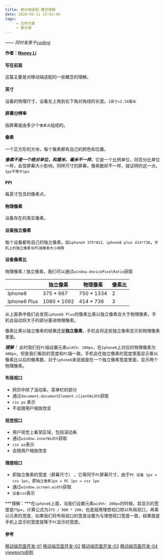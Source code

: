 ```yaml
---
title: 移动端适配-概念理解
date: 2020-05-11 15:03:49
tags:
     - 日积月累
     - 移动端
---
```


[Noney Li]: https://github.com/noney/ "noneyli"

*—— 同时发表于[coding](http://0kv30q.coding-pages.com/)*

__作者：[Noney Li]__

#### 写在前面

这篇主要是对移动端适配的一些概念的理解。

#### 英寸

设备的物理尺寸，设备左上角到右下角对角线的长度。`1英寸=2.54厘米`

#### 屏幕分辨率

指屏幕是由多少个`像素点`组成的。

<!-- more -->

#### 像素

一个正方形的方块，每个像素都有自己的颜色和位置。

***像素不是一个绝对单位，和厘米、毫米不一样***，它是一个比例单位，同百分比单位一样，会受屏幕大小影响。同样尺寸的屏幕，像素数却不一样，就证明的这一点。`1px不等于1px`

#### PPI

每英寸包含的像素点。

#### 物理像素

设备存在的真实像素。

#### 设备独立像素

每个设备都有自己的独立像素。如`iphoneX 375*812、iphone8 plus 414*736`，`手机上的独立像素与PC端像素大小相等 `

#### 设备像素比

物理像素 / 独立像素，我们可以通过`window.devicePixelRatio`获取

|              | 独立像素    | 物理像素   | 像素比 |
| ------------ | ----------- | ---------- | ------ |
| Iphone6      | 375 * 667   | 750 * 1334 | 2      |
| Iphone6 Plus | 1080 * 1092 | 414 * 736  | 3      |

从上面表中我们会发现`iphone6 Plus`的像素比乘以独立像素会大于物理像素，手机会自动将大于的部分塞进物理像素。

像素比乘以独立像素的结果还是**独立像素**，手机会将这些独立像素显示到物理像素里面。

***理解：*** 此时我们在`PC`端设置元素`width: 200px`，在`Iphone6`上对应的物理像素为`400px`，但是我们看到的宽度和`PC`端一致。手机会在独立像素的宽度里面显示乘以像素比以后的像素数，对于`iphone6`来说就是在一个独立像素宽度里面，显示两个物理像素。

#### 布局视口

- 网页中除了滚动条、菜单栏的部分
- 通过`document.documentElement.clientWidth`获取
- `css px` 表示
- 不会随用户缩放改变

#### 视觉视口

- 用户视觉上看至区域，包括滚动条
- 通过`window.innerWidth`获取
- `css px`表示
- 会随用户缩放改变

#### 理想视口

- 即独立像素的宽度（屏幕尺寸） ，它等同于`PC`屏幕尺寸，由于`PC 设备 1px = css 1px`，即`独立像素1px = PC 1px = css 1px`
- 通过`window.screen.width`获取
- `设备css`表示

***理解：***在`iphone6`上面，当我们设置元素`width: 200px`的时候，其显示的宽度是`75px`，计算公式为`375 / 980 * 200`，也是就用理想视口除以布局视口，再乘以元素的宽度，如果我们将布局视口的宽度设置为与理想视口宽度一致，结果就是手机上显示的宽度就等于`PC`显示的宽度。

#### 参考

[移动端页面开发-01](https://www.bilibili.com/video/BV12T4y1g7rC)
[移动端页面开发-02](https://www.bilibili.com/video/BV1Gf4y1m782)
[移动端页面开发-03](https://www.bilibili.com/video/BV1jt4y1m7pG)
[移动端页面开发-04](https://www.bilibili.com/video/BV1XA411b76n)
[viewports剖析](https://www.w3cplus.com/css/viewports.html)



